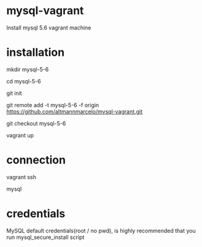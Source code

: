 # mysql-vagrant
Install mysql 5.6 vagrant machine

# installation
mkdir mysql-5-6

cd mysql-5-6

git init

git remote add -t mysql-5-6 -f origin https://github.com/altmannmarcelo/mysql-vagrant.git

git checkout mysql-5-6

vagrant up

# connection
vagrant ssh

mysql 

# credentials
MySQL default credentials(root / no pwd), is highly recommended that you run mysql_secure_install script

